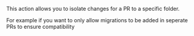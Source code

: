 This action allows you to isolate changes for a PR to a specific folder. 

For example if you want to only allow migrations to be added in seperate PRs
to ensure compatibility
